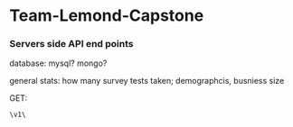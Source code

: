 # Team-Lemond-Capstone

### Servers side API end points

database: mysql? mongo?

general stats: how many survey tests taken; demographcis, busniess size

GET:


`\v1\`